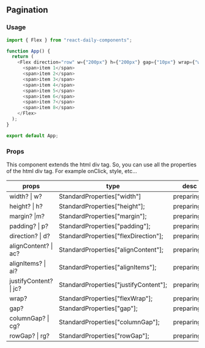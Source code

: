 ## Pagination

### Usage

```javascript
import { Flex } from "react-daily-components";

function App() {
  return (
    <Flex direction="row" w={"200px"} h={"200px"} gap={"10px"} wrap={"wrap"}>
      <span>item 1</span>
      <span>item 2</span>
      <span>item 3</span>
      <span>item 4</span>
      <span>item 5</span>
      <span>item 6</span>
      <span>item 7</span>
      <span>item 8</span>
    </Flex>
  );
}

export default App;
```

### Props

This component extends the html div tag.
So, you can use all the properties of the html div tag.
For example onClick, style, etc...

| props                  | type                                  | desc         | default |
| ---------------------- | ------------------------------------- | ------------ | ------- |
| width? \| w?           | StandardProperties["width"]           | preparing... | -       |
| height? \| h?          | StandardProperties["height"];         | preparing... | -       |
| margin? \|m?           | StandardProperties["margin"];         | preparing... | -       |
| padding? \| p?         | StandardProperties["padding"];        | preparing... | -       |
| direction? \| d?       | StandardProperties["flexDirection"];  | preparing... | -       |
| alignContent? \| ac?   | StandardProperties["alignContent"];   | preparing... | -       |
| alignItems? \| ai?     | StandardProperties["alignItems"];     | preparing... | -       |
| justifyContent? \| jc? | StandardProperties["justifyContent"]; | preparing... | -       |
| wrap?                  | StandardProperties["flexWrap"];       | preparing... | -       |
| gap?                   | StandardProperties["gap"];            | preparing... | -       |
| columnGap? \| cg?      | StandardProperties["columnGap"];      | preparing... | -       |
| rowGap? \| rg?         | StandardProperties["rowGap"];         | preparing... | -       |
